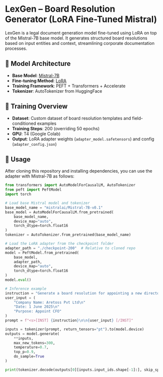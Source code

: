 # LexGen – Board Resolution Generator (LoRA Fine-Tuned Mistral)

LexGen is a legal document generation model fine-tuned using LoRA on top of the Mistral-7B base model. It generates structured board resolutions based on input entities and context, streamlining corporate documentation processes.

## 🔧 Model Architecture

- **Base Model**: [Mistral-7B](https://huggingface.co/mistralai/Mistral-7B-v0.1)
- **Fine-tuning Method**: [LoRA](https://github.com/huggingface/peft)
- **Training Framework**: PEFT + Transformers + Accelerate
- **Tokenizer**: AutoTokenizer from HuggingFace

## 🧠 Training Overview

- **Dataset**: Custom dataset of board resolution templates and field-conditioned examples
- **Training Steps**: 200 (overriding 50 epochs)
- **GPU**: T4 (Google Colab)
- **Output**: LoRA adapter weights (`adapter_model.safetensors`) and config (`adapter_config.json`)

## 🚀 Usage

After cloning this repository and installing dependencies, you can use the adapter with Mistral-7B as follows:

```python
from transformers import AutoModelForCausalLM, AutoTokenizer
from peft import PeftModel
import torch

# Load base Mistral model and tokenizer
base_model_name = "mistralai/Mistral-7B-v0.1"
base_model = AutoModelForCausalLM.from_pretrained(
    base_model_name,
    device_map="auto",
    torch_dtype=torch.float16
)
tokenizer = AutoTokenizer.from_pretrained(base_model_name)

# Load the LoRA adapter from the checkpoint folder
adapter_path = "./checkpoint-200"  # Relative to cloned repo
model = PeftModel.from_pretrained(
    base_model,
    adapter_path,
    device_map="auto",
    torch_dtype=torch.float16
)
model.eval()

# Inference example
instruction = "Generate a board resolution for appointing a new director."
user_input = (
    "Company Name: Aretoss Pvt Ltd\n"
    "Date: 1 June 2025\n"
    "Purpose: Appoint CFO"
)
prompt = f"<s>[INST] {instruction}\n\n{user_input} [/INST]"

inputs = tokenizer(prompt, return_tensors="pt").to(model.device)
outputs = model.generate(
    **inputs,
    max_new_tokens=300,
    temperature=0.7,
    top_p=0.9,
    do_sample=True
)

print(tokenizer.decode(outputs[0][inputs.input_ids.shape[-1]:], skip_special_tokens=True))
